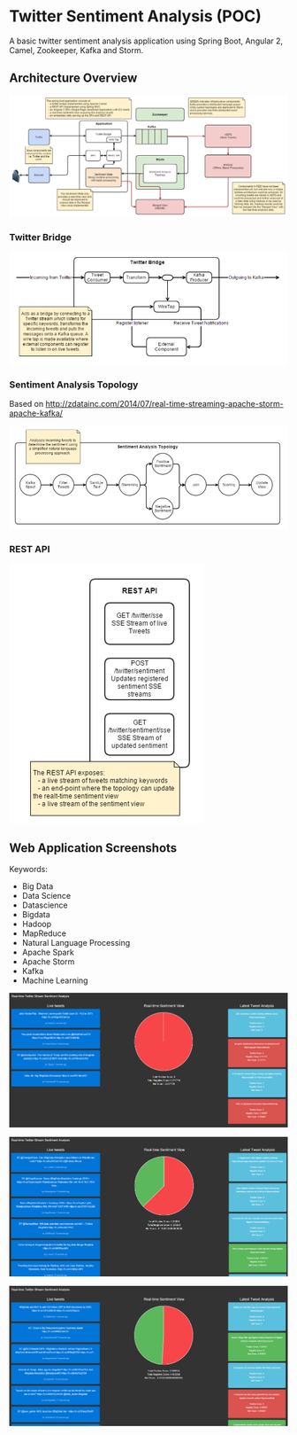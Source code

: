 # Twitter Sentiment Analysis (POC)

A basic twitter sentiment analysis application using Spring Boot, Angular 2, Camel, Zookeeper, Kafka and Storm.

## Architecture Overview

![Architecture Overview](/tsa-architecture-overview.PNG?raw=true "Architecture Overview")

### Twitter Bridge

![Twitter Bridge](/tsa-twitter-bridge.PNG?raw=true "Twitter Bridge")

### Sentiment Analysis Topology

Based on http://zdatainc.com/2014/07/real-time-streaming-apache-storm-apache-kafka/

![Sentiment Analysis Topology](/tsa-topology.PNG?raw=true "Sentiment Analysis Topology")

### REST API

![REST API](/tsa-rest-api.PNG?raw=true "REST API")

## Web Application Screenshots

Keywords:
* Big Data
* Data Science
* Datascience
* Bigdata
* Hadoop
* MapReduce
* Natural Language Processing
* Apache Spark
* Apache Storm
* Kafka
* Machine Learning

![Screenshot 1](/tsa-screenshot-1.png?raw=true "Screenshot 1")

![Screenshot 2](/tsa-screenshot-2.png.PNG?raw=true "Screenshot 2")

![Screenshot 3](/tsa-screenshot-3.png?raw=true "Screenshot 3")
